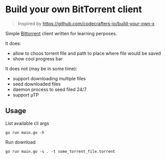 # Build your own BitTorrent client
> Inspired by https://github.com/codecrafters-io/build-your-own-x

Simple [Bittorrent](https://www.bittorrent.org/beps/bep_0003.html) client written for learning perposes.

It does:
- allow to choos torrent file and path to place where file would be saved
- show cool progress bar

It does not (may be in some time):
- support downloading multiple files
- seed downloaded files
- daemon process to seed filed 24/7
- support µTP

## Usage
List available cli args
```shell
go run main.go -h
```

Run download
```shell
go run main.go -s . -t some_torrent_file.torrent
```